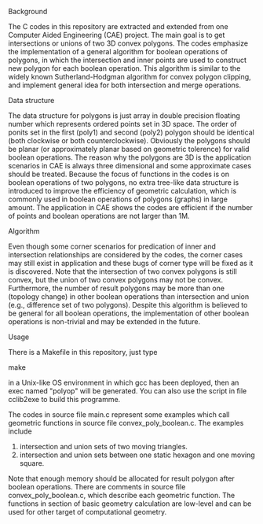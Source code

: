 Background

The C codes in this repository are extracted and extended from one Computer Aided Engineering (CAE) project.  The main goal is to get intersections or unions of two 3D convex polygons.  The codes emphasize the implementation of a general algorithm for boolean operations of polygons, in which the intersection and inner points are used to construct new polygon for each boolean operation.  This algorithm is similar to the widely known Sutherland-Hodgman algorithm for convex polygon clipping, and implement general idea for both intersection and merge operations.

Data structure

The data structure for polygons is just array in double precision floating number which represents ordered points set in 3D space.  The order of ponits set in the first (poly1) and second (poly2) polygon should be identical (both clockwise or both counterclockwise).  Obviously the polygons should be planar (or approximately planar based on geometric tolerence) for valid boolean operations.  The reason why the polygons are 3D is the application scenarios in CAE is always three dimensional and some approximate cases should be treated.  Because the focus of functions in the codes is on boolean operations of two polygons, no extra tree-like data structure is introduced to improve the efficiency of geometric calculation, which is commonly used in boolean operations of polygons (graphs) in large amount.  The application in CAE shows the codes are efficient if the number of points and boolean operations are not larger than 1M.

Algorithm

Even though some corner scenarios for predication of inner and intersection relationships are considered by the codes, the corner cases may still exist in application and these bugs of corner type will be fixed as it is discovered.  Note that the intersection of two convex polygons is still convex, but the union of two convex polygons may not be convex.  Furthermore, the number of result polygons may be more than one (topology change) in other boolean operations than intersection and union (e.g., difference set of two polygons).  Despite this algorithm is believed to be general for all boolean operations, the implementation of other boolean operations is non-trivial and may be extended in the future.

Usage

There is a Makefile in this repository, just type

make

in a Unix-like OS environment in which gcc has been deployed, then an exec named "polyop" will be generated.  You can also use the script in file cclib2exe to build this programme.

The codes in source file main.c represent some examples which call geometric functions in source file convex_poly_boolean.c.  The examples include
1.  intersection and union sets of two moving triangles.
2.  intersection and union sets between one static hexagon and one moving square.

Note that enough memory should be allocated for result polygon after boolean operations. There are comments in source file convex_poly_boolean.c, which describe each geometric function. The functions in section of basic geometry calculation are low-level and can be used for other target of computational geometry.
